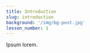 ```yaml
---
title: Introduction
slug: introduction
background: '/img/bg-post.jpg'
lesson_number: 1
---
```


Ipsum lorem.